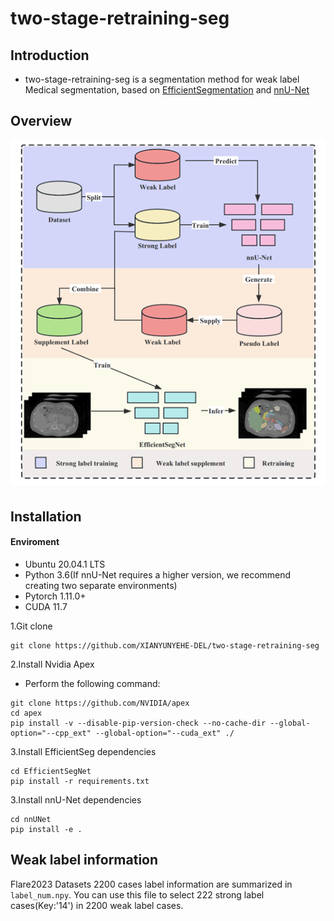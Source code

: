 # two-stage-retraining-seg
## Introduction
- two-stage-retraining-seg is a segmentation method for weak label Medical segmentation, based on [EfficientSegmentation](https://github.com/Shanghai-Aitrox-Technology/EfficientSegmentation) and [nnU-Net](https://github.com/MIC-DKFZ/nnUNet)

## Overview
<img src="./freamwork.png" alt="Pipeline" width="600"/>

## Installation

#### Enviroment
- Ubuntu 20.04.1 LTS
- Python 3.6(If nnU-Net requires a higher version, we recommend creating two separate environments)
- Pytorch 1.11.0+
- CUDA 11.7

1.Git clone
```
git clone https://github.com/XIANYUNYEHE-DEL/two-stage-retraining-seg
```

2.Install Nvidia Apex
- Perform the following command:
```
git clone https://github.com/NVIDIA/apex
cd apex
pip install -v --disable-pip-version-check --no-cache-dir --global-option="--cpp_ext" --global-option="--cuda_ext" ./
```

3.Install EfficientSeg dependencies
```
cd EfficientSegNet
pip install -r requirements.txt
```
3.Install nnU-Net dependencies
```
cd nnUNet
pip install -e .
```

## Weak label information

Flare2023 Datasets 2200 cases label information are summarized in `label_num.npy`. You can use this file to select 222 strong label cases(Key:'14') in 2200 weak label cases.
